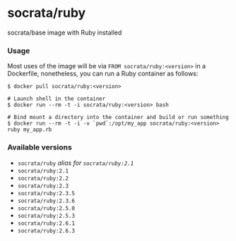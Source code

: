 socrata/ruby
============

socrata/base image with Ruby installed

### Usage

Most uses of the image will be via `FROM socrata/ruby:<version>` in a Dockerfile, nonetheless, you can run a Ruby container as follows:

    $ docker pull socrata/ruby:<version>

    # Launch shell in the container
    $ docker run --rm -t -i socrata/ruby:<version> bash

    # Bind mount a directory into the container and build or run something
    $ docker run --rm -t -i -v `pwd`:/opt/my_app socrata/ruby:<version> ruby my_app.rb


### Available versions

- `socrata/ruby` _alias for `socrata/ruby:2.1`_
- `socrata/ruby:2.1`
- `socrata/ruby:2.2`
- `socrata/ruby:2.3`
- `socrata/ruby:2.3.5`
- `socrata/ruby:2.3.6`
- `socrata/ruby:2.5.0`
- `socrata/ruby:2.5.3`
- `socrata/ruby:2.6.1`
- `socrata/ruby:2.6.3`
